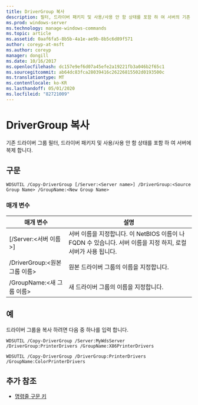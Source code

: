 ```yaml
---
title: DriverGroup 복사
description: 필터, 드라이버 패키지 및 사용/사용 안 함 상태를 포함 하 여 서버의 기존 드라이버 그룹을 복제 하는 복사 DriverGroup에 대 한 참조 항목입니다.
ms.prod: windows-server
ms.technology: manage-windows-commands
ms.topic: article
ms.assetid: 0aaf6fa5-8b5b-4a1e-ae9b-8b5c6d89f571
author: coreyp-at-msft
ms.author: coreyp
manager: dongill
ms.date: 10/16/2017
ms.openlocfilehash: dc157e9ef6d07a45efe2a19221fb3a046b2f65c1
ms.sourcegitcommit: ab64dc83fca28039416c26226815502d0193500c
ms.translationtype: MT
ms.contentlocale: ko-KR
ms.lasthandoff: 05/01/2020
ms.locfileid: "82721009"
---
```

# <a name="copy-drivergroup"></a>DriverGroup 복사

기존 드라이버 그룹 필터, 드라이버 패키지 및 사용/사용 안 함 상태를 포함 하 여 서버에 복제 합니다.

## <a name="syntax"></a>구문

```
WDSUTIL /Copy-DriverGroup [/Server:<Server name>] /DriverGroup:<Source Group Name> /GroupName:<New Group Name>
```

### <a name="parameters"></a>매개 변수

|매개 변수|설명|
|---------|-----------|
|[/Server:\<서버 이름>]|서버 이름을 지정합니다. 이 NetBIOS 이름이 나 FQDN 수 있습니다. 서버 이름을 지정 하지, 로컬 서버가 사용 됩니다.|
|/DriverGroup:\<원본 그룹 이름>|원본 드라이버 그룹의 이름을 지정합니다.|
|/GroupName:\<새 그룹 이름>|새 드라이버 그룹의 이름을 지정합니다.|

## <a name="examples"></a>예

드라이버 그룹을 복사 하려면 다음 중 하나를 입력 합니다.
```
WDSUTIL /Copy-DriverGroup /Server:MyWdsServer /DriverGroup:PrinterDrivers /GroupName:X86PrinterDrivers
```
```
WDSUTIL /Copy-DriverGroup /DriverGroup:PrinterDrivers /GroupName:ColorPrinterDrivers
```

## <a name="additional-references"></a>추가 참조

- [명령줄 구문 키](command-line-syntax-key.md)